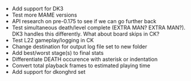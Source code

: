 - Add support for DK3
- Test more MAME versions
- API research on pre-0.175 to see if we can go further back
- Test simultaneous death/level complete (EXTRA MAN? EXTRA MAN?). DK3 handles this differently. What about board skips in CK?
- Test L22 gameplay/logging in CK
- Change destination for output log file set to new folder
- Add best/worst stage(s) to final stats
- Differentiate DEATH occurence with asterisk or indentation
- Convert total playback frames to estimated playing time
- Add support for dkonghrd set
